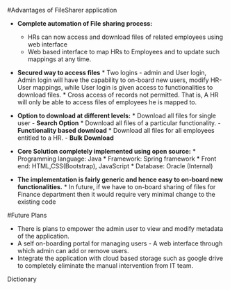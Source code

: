 #Advantages of FileSharer application

* __Complete automation of File sharing process:__
     * HRs can now access and download files of related employees using web interface
     * Web based interface to map HRs to Employees and to update such mappings at any time.
     
* __Secured way to access files__
       * Two logins - admin and User login, Admin login will have the capability to on-board new users, modify HR-User mappings, while User login is given access to functionalities to download files. 
       * Cross access of records not permitted. That is, A HR will only be able to access files of employees he is mapped to.
     
* __Option to download at different levels:__
      * Download all files for single user - __Search Option__ 
      * Download all files of a particular functionality. - __Functionality based download__
      * Download all files for all employees entitled to a HR. - __Bulk Download__
     
* __Core Solution completely implemented using open source:__
      * Programming language: Java
      * Framework: Spring framework
      * Front end: HTML,CSS(Bootstrap), JavaScript
      * Database: Oracle (Internal)
     
* __The implementation is fairly generic and hence easy to on-board new functionalities.__
      * In future, if we have to on-board sharing of files for Finance department then it would require very minimal change to the existing code 

#Future Plans

* There is plans to empower the admin user to view and modify metadata of the application.
* A self on-boarding portal for managing users - A web interface through which admin can add or remove users.
* Integrate the application with cloud based storage such as google drive to completely eliminate the manual intervention from IT team.
 
Dictionary  
